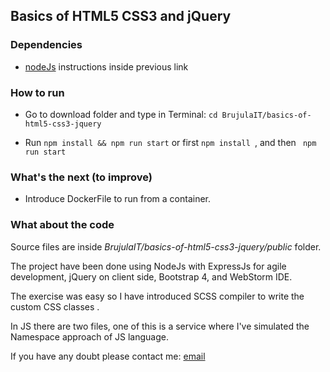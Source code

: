 Basics of HTML5 CSS3 and jQuery
--------------------------------
### Dependencies
- [nodeJs](https://nodejs.org/es/download/package-manager/) instructions inside previous link


### How to run

- Go to download folder and type in Terminal:  `cd BrujulaIT/basics-of-html5-css3-jquery` 

- Run `npm install && npm run start` or first `npm install `, and then ` npm run start`

### What's the next (to improve)

- Introduce DockerFile to run from a container.

### What about the code

Source files are inside *BrujulaIT/basics-of-html5-css3-jquery/public* folder.

The project have been done using NodeJs with ExpressJs for agile development, jQuery on client side, Bootstrap 4, and WebStorm IDE.

The exercise was easy so I have introduced SCSS compiler to write the custom CSS classes .

In JS there are two files, one of this is a service where I've simulated the Namespace approach of JS language.

If you have any doubt please contact me: [email](mailto:alejandrompere@gmail.com)
